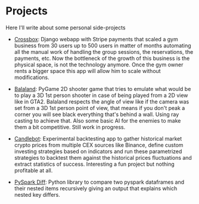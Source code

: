 # Projects

Here I'll write about some personal side-projects

* [Crossbox](crossbox.md):
Django webapp with Stripe payments that scaled a gym business from 30 users
up to 500 users in matter of months automating all the manual work of handling
the group sessions, the reservations, the payments, etc. Now the bottleneck of the growth of this business is the physical space, is not the technology anymore. Once the gym owner rents a bigger space this app will allow him to scale without modifications.

* [Balaland](balaland.md):
PyGame 2D shooter game that tries to emulate what would be to play a 3D 1st person shooter in case of being played from a 2D view like in GTA2. Balaland respects the angle of view like if the camera was set from a 3D 1st person point of view, that means if you don't peak a corner you will see black everything that's behind a wall. Using ray casting to achieve that. Also some basic AI for the enemies to make them a bit competitive.
Still work in progress.

* [Candlebot](candlebot.md):
Experimental backtesting app to gather historical market crypto prices from multiple CEX sources like Binance, define custom investing strategies based on indicators and run these parametrized strategies to backtest them against the historical prices fluctuations and extract statistics of success. Interesting a fun project but nothing profitable at all.

* [PySpark Diff](pyspark_diff.md):
Python library to compare two pyspark dataframes and their nested items recursively giving an output that explains which nested key differs.
